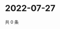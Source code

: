 # 2022-07-27

共 0 条

<!-- BEGIN WEIBO -->
<!-- 最后更新时间 Wed Jul 27 2022 17:15:25 GMT+0800 (China Standard Time) -->

<!-- END WEIBO -->
